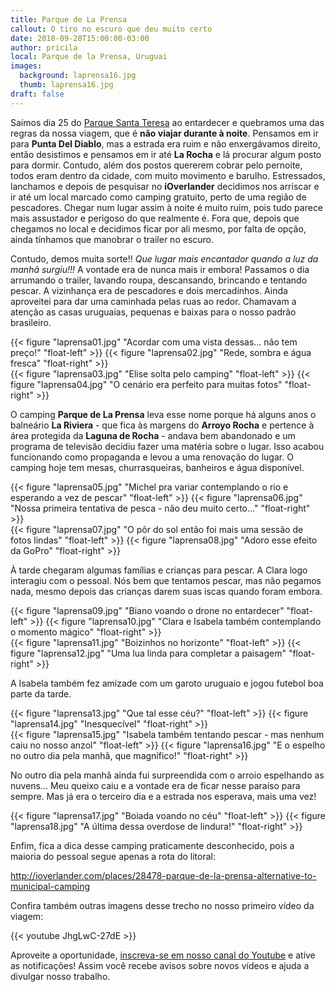 ```yaml
---
title: Parque de La Prensa
callout: O tiro no escuro que deu muito certo 
date: 2018-09-28T15:00:00-03:00
author: pricila
local: Parque de la Prensa, Uruguai
images:
  background: laprensa16.jpg
  thumb: laprensa16.jpg
draft: false
---
```


Saímos dia 25 do [Parque Santa Teresa](../parque-santa-teresa) ao entardecer e quebramos uma das regras da nossa viagem, que é **não viajar durante à noite**. Pensamos em ir para **Punta Del Diablo**, mas a estrada era ruim e não enxergávamos direito, então desistimos e pensamos em ir até **La Rocha** e lá procurar algum posto para dormir. Contudo, além dos postos quererem cobrar pelo pernoite, todos eram dentro da cidade, com muito movimento e barulho. Estressados, lanchamos e depois de pesquisar no **iOverlander** decidimos nos arriscar e ir até um local marcado como camping gratuito, perto de uma região de pescadores. Chegar num lugar assim à noite é muito ruim, pois tudo parece mais assustador e perigoso do que realmente é. Fora que, depois que chegamos no local e decidimos ficar por ali mesmo, por falta de opção, ainda tínhamos que manobrar o trailer no escuro.

Contudo, demos muita sorte!! *Que lugar mais encantador quando a luz da manhã surgiu!!!* A vontade era de nunca mais ir embora! Passamos o dia arrumando o trailer, lavando roupa, descansando, brincando e tentando pescar. A vizinhança era de pescadores e dois mercadinhos. Ainda aproveitei para dar uma caminhada pelas ruas ao redor. Chamavam a atenção as casas uruguaias, pequenas e baixas para o nosso padrão brasileiro.

<div class="clearfix">
{{< figure "laprensa01.jpg" "Acordar com uma vista dessas... não tem preço!" "float-left" >}}
{{< figure "laprensa02.jpg" "Rede, sombra e água fresca" "float-right" >}}
</div>

<div class="clearfix">
{{< figure "laprensa03.jpg" "Elise solta pelo camping" "float-left" >}}
{{< figure "laprensa04.jpg" "O cenário era perfeito para muitas fotos" "float-right" >}}
</div>

O camping **Parque de La Prensa** leva esse nome porque há alguns anos o balneário **La Riviera** - que fica às margens do **Arroyo Rocha** e pertence à área protegida da **Laguna de Rocha** - andava bem abandonado e um programa de televisão decidiu fazer uma matéria sobre o lugar. Isso acabou funcionando como propaganda e levou a uma renovação do lugar. O camping hoje tem mesas, churrasqueiras, banheiros e água disponível.

<div class="clearfix">
{{< figure "laprensa05.jpg" "Michel pra variar contemplando o rio e esperando a vez de pescar" "float-left" >}}
{{< figure "laprensa06.jpg" "Nossa primeira tentativa de pesca - não deu muito certo..." "float-right" >}}
</div>

<div class="clearfix">
{{< figure "laprensa07.jpg" "O pôr do sol então foi mais uma sessão de fotos lindas" "float-left" >}}
{{< figure "laprensa08.jpg" "Adoro esse efeito da GoPro" "float-right" >}}
</div>

À tarde chegaram algumas famílias e crianças para pescar. A Clara logo interagiu com o pessoal. Nós bem que tentamos pescar, mas não pegamos nada, mesmo depois das crianças darem suas iscas quando foram embora.

<div class="clearfix">
{{< figure "laprensa09.jpg" "Biano voando o drone no entardecer" "float-left" >}}
{{< figure "laprensa10.jpg" "Clara e Isabela também contemplando o momento mágico" "float-right" >}}
</div>

<div class="clearfix">
{{< figure "laprensa11.jpg" "Boizinhos no horizonte" "float-left" >}}
{{< figure "laprensa12.jpg" "Uma lua linda para completar a paisagem" "float-right" >}}
</div>


A Isabela também fez amizade com um garoto uruguaio e jogou futebol boa parte da tarde.

<div class="clearfix">
{{< figure "laprensa13.jpg" "Que tal esse céu?" "float-left" >}}
{{< figure "laprensa14.jpg" "Inesquecível" "float-right" >}}
</div>

<div class="clearfix">
{{< figure "laprensa15.jpg" "Isabela também tentando pescar - mas nenhum caiu no nosso anzol" "float-left" >}}
{{< figure "laprensa16.jpg" "E o espelho no outro dia pela manhã, que magnífico!" "float-right" >}}
</div>

No outro dia pela manhã ainda fui surpreendida com o arroio espelhando as nuvens... Meu queixo caiu e a vontade era de ficar nesse paraíso para sempre. Mas já era o terceiro dia e a estrada nos esperava, mais uma vez!

<div class="clearfix">
{{< figure "laprensa17.jpg" "Boiada voando no céu" "float-left" >}}
{{< figure "laprensa18.jpg" "A última dessa overdose de lindura!" "float-right" >}}
</div>

Enfim, fica a dica desse camping praticamente desconhecido, pois a maioria do pessoal segue apenas a rota do litoral:

http://ioverlander.com/places/28478-parque-de-la-prensa-alternative-to-municipal-camping

Confira também outras imagens desse trecho no nosso primeiro vídeo da viagem:

{{< youtube JhgLwC-27dE >}} 

Aproveite a oportunidade, [inscreva-se em nosso canal do Youtube](https://www.youtube.com/6overlanders?sub_confirmation=1) e ative as notificações! Assim você recebe avisos sobre novos vídeos e ajuda a divulgar nosso trabalho.


